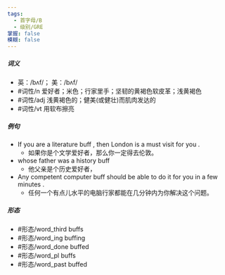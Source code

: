 ```yaml
---
tags:
  - 首字母/B
  - 级别/GRE
掌握: false
模糊: false
---
```

##### 词义
- 英：/bʌf/； 美：/bʌf/
- #词性/n  爱好者；米色；行家里手；坚韧的黄褐色软皮革；浅黄褐色
- #词性/adj  浅黄褐色的；健美(或健壮)而肌肉发达的
- #词性/vt  用软布擦亮
##### 例句
- If you are a literature buff , then London is a must visit for you .
	- 如果你是个文学爱好者，那么你一定得去伦敦。
- whose father was a history buff
	- 他父亲是个历史爱好者，
- Any competent computer buff should be able to do it for you in a few minutes .
	- 任何一个有点儿水平的电脑行家都能在几分钟内为你解决这个问题。
##### 形态
- #形态/word_third buffs
- #形态/word_ing buffing
- #形态/word_done buffed
- #形态/word_pl buffs
- #形态/word_past buffed

